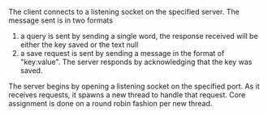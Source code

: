 The client connects to a listening socket on the specified server. 
The message sent is in two formats
1. a query is sent by sending a single word, the response received will be either the key saved or the text null
2. a save request is sent by sending a message in the format of "key:value". The server responds by acknowledging that the key was saved.

The server begins by opening a listening socket on the specified port. As it receives requests, it spawns a new thread to handle that request.
Core assignment is done on a round robin fashion per new thread.
